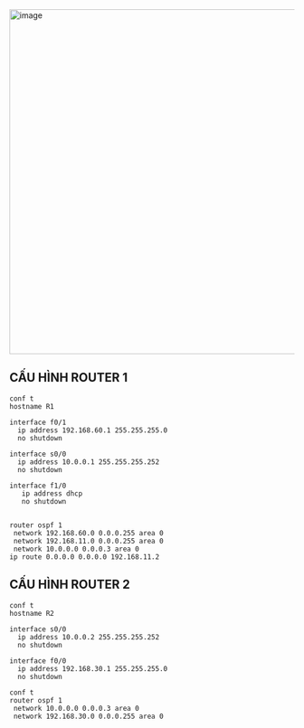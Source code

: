 <img width="793" height="610" alt="image" src="https://github.com/user-attachments/assets/3e2e9323-d359-4088-a6dd-e26373fc2794" />



## CẤU HÌNH ROUTER 1
```
conf t
hostname R1

interface f0/1
  ip address 192.168.60.1 255.255.255.0
  no shutdown

interface s0/0
  ip address 10.0.0.1 255.255.255.252
  no shutdown

interface f1/0
   ip address dhcp
   no shutdown


router ospf 1
 network 192.168.60.0 0.0.0.255 area 0
 network 192.168.11.0 0.0.0.255 area 0
 network 10.0.0.0 0.0.0.3 area 0
ip route 0.0.0.0 0.0.0.0 192.168.11.2
```
## CẤU HÌNH ROUTER 2
```
conf t
hostname R2

interface s0/0
  ip address 10.0.0.2 255.255.255.252
  no shutdown

interface f0/0
  ip address 192.168.30.1 255.255.255.0
  no shutdown

conf t
router ospf 1
 network 10.0.0.0 0.0.0.3 area 0
 network 192.168.30.0 0.0.0.255 area 0

```
